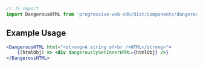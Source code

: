 ```js static
// JS import
import DangerousHTML from 'progressive-web-sdk/dist/components/dangerous-html'
```


## Example Usage

```jsx
<DangerousHTML html="<strong>A string of<br />HTML</strong>">
    {(htmlObj) => <div dangerouslySetInnerHTML={htmlObj} />}
</DangerousHTML>
```
